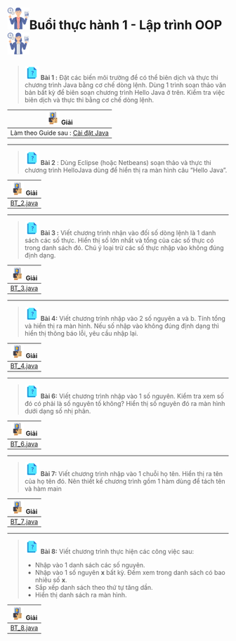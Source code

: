 # ![Executive Male.png](https://raw.githubusercontent.com/Zenfection/Image/master/2021/03/05-19-06-19-Executive%20Male.png)Buổi thực hành 1 - Lập trình OOP ![Executive Female.png](https://raw.githubusercontent.com/Zenfection/Image/master/2021/03/05-19-07-40-Executive%20Female.png)

> ![icons8-questions.png](https://raw.githubusercontent.com/Zenfection/Image/master/2021/03/05-12-38-09-icons8-questions.png) **Bài 1 :** Đặt các biến môi trường để có thể biên dịch và thực thi chương trình Java bằng cơ chế dòng lệnh. Dùng 1 trình soạn thảo văn bản bất kỳ để biên soạn chương trình Hello Java ở trên. Kiểm tra việc biên dịch và thực thi bằng cơ chế dòng lệnh.

| ![05-12-35-26-E Learning.png](https://raw.githubusercontent.com/Zenfection/Image/master/2021/05/07-11-21-11-05-12-35-26-E%20Learning.png) Giải |
| ---------------------------------------------------------------------------------------------------------------------------------------------- |
| Làm theo Guide sau : [Cài đặt Java](https://github.com/Zenfection/Java/blob/master/Java%20Basic/2.CaiDat.md)                                   |

---

> ![icons8-questions.png](https://raw.githubusercontent.com/Zenfection/Image/master/2021/03/05-12-38-09-icons8-questions.png) **Bài 2** : Dùng Eclipse (hoặc Netbeans) soạn thảo và thực thi chương trình HelloJava dùng để hiển thị ra màn hình câu “Hello Java”.

| ![05123526E Learningpng](https://raw.githubusercontent.com/Zenfection/Image/master/2021/05/07-11-21-11-05-12-35-26-E%20Learning.png) Giải |
| ----------------------------------------------------------------------------------------------------------------------------------------- |
| [BT_2.java](https://github.com/Zenfection/CTU/blob/main/HocPhan/CT176-Lap_trinh_huong_doi_tuong/SourceCode/Buoi1/BT_2.java)               |

---

>  ![icons8-questions.png](https://raw.githubusercontent.com/Zenfection/Image/master/2021/03/05-12-38-09-icons8-questions.png) **Bài 3 :** Viết chương trình nhận vào đối số dòng lệnh là 1 danh sách các số thực. Hiển thị số lớn nhất và tổng của các số thực có trong danh sách đó. Chú ý loại trừ các số thực nhập vào không đúng định dạng.

| ![05123526E Learningpng](https://raw.githubusercontent.com/Zenfection/Image/master/2021/05/07-11-21-11-05-12-35-26-E%20Learning.png) Giải |
| ----------------------------------------------------------------------------------------------------------------------------------------- |
| [BT_3.java](https://github.com/Zenfection/CTU/blob/main/HocPhan/CT176-Lap_trinh_huong_doi_tuong/SourceCode/Buoi1/BT_3.java)               |

---

> ![icons8-questions.png](https://raw.githubusercontent.com/Zenfection/Image/master/2021/03/05-12-38-09-icons8-questions.png) **Bài 4:** Viết chương trình nhập vào 2 số nguyên a và b. Tính tổng và hiển thị ra màn hình. Nếu số nhập vào không đúng định dạng thì hiển thị thông báo lỗi, yêu cầu nhập lại.

| ![05123526E Learningpng](https://raw.githubusercontent.com/Zenfection/Image/master/2021/05/07-11-21-11-05-12-35-26-E%20Learning.png) Giải |
| ----------------------------------------------------------------------------------------------------------------------------------------- |
| [BT_4.java](https://github.com/Zenfection/CTU/blob/main/HocPhan/CT176-Lap_trinh_huong_doi_tuong/SourceCode/Buoi1/BT_4.java)               |

---

> ![icons8-questions.png](https://raw.githubusercontent.com/Zenfection/Image/master/2021/03/05-12-38-09-icons8-questions.png) **Bài 6:** Viết chương trình nhập vào 1 số nguyên. Kiểm tra xem số đó có phải là số nguyên tố không? Hiển thị số nguyên đó ra màn hình dưới dạng số nhị phân.

| ![05123526E Learningpng](https://raw.githubusercontent.com/Zenfection/Image/master/2021/05/07-11-21-11-05-12-35-26-E%20Learning.png) Giải |
| ----------------------------------------------------------------------------------------------------------------------------------------- |
| [BT_6.java](https://github.com/Zenfection/CTU/blob/main/HocPhan/CT176-Lap_trinh_huong_doi_tuong/SourceCode/Buoi1/BT_6.java)               |

---

> ![icons8-questions.png](https://raw.githubusercontent.com/Zenfection/Image/master/2021/03/05-12-38-09-icons8-questions.png) **Bài 7:** Viết chương trình nhập vào 1 chuỗi họ tên. Hiển thị ra tên của họ tên đó. Nên thiết kế chương trình gồm 1 hàm dùng để tách tên và hàm main

| ![05123526E Learningpng](https://raw.githubusercontent.com/Zenfection/Image/master/2021/05/07-11-21-11-05-12-35-26-E%20Learning.png) Giải |
| ----------------------------------------------------------------------------------------------------------------------------------------- |
| [BT_7.java](https://github.com/Zenfection/CTU/blob/main/HocPhan/CT176-Lap_trinh_huong_doi_tuong/SourceCode/Buoi1/BT_7.java)               |

---

> ![icons8-questions.png](https://raw.githubusercontent.com/Zenfection/Image/master/2021/03/05-12-38-09-icons8-questions.png) **Bài 8:** Viết chương trình thực hiện các công việc sau:
> 
> - Nhập vào 1 danh sách các số nguyên.
> - Nhập vào 1 số nguyên **x** bất kỳ. Đếm xem trong danh sách có bao nhiêu số **x**.
> - Sắp xếp danh sách theo thứ tự tăng dần.
> - Hiển thị danh sách ra màn hình.

| ![05123526E Learningpng](https://raw.githubusercontent.com/Zenfection/Image/master/2021/05/07-11-21-11-05-12-35-26-E%20Learning.png) Giải |
| ----------------------------------------------------------------------------------------------------------------------------------------- |
| [BT_8.java](https://github.com/Zenfection/CTU/blob/main/HocPhan/CT176-Lap_trinh_huong_doi_tuong/SourceCode/Buoi1/BT_8.java)               |